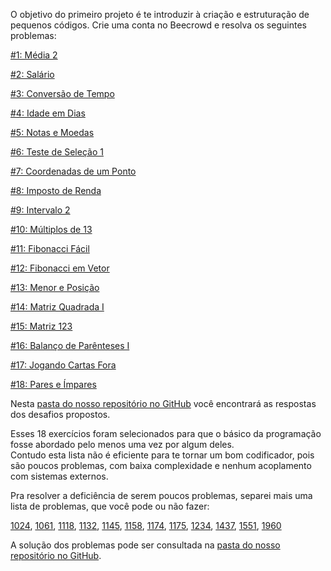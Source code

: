 O objetivo do primeiro projeto é te introduzir à criação e estruturação de pequenos códigos.
Crie uma conta no Beecrowd e resolva os seguintes problemas:

[\#1: Média 2](https://www.beecrowd.com.br/judge/pt/problems/view/1006)

[\#2: Salário](https://www.beecrowd.com.br/judge/pt/problems/view/1008)

[\#3: Conversão de Tempo](https://www.beecrowd.com.br/judge/pt/problems/view/1019)

[\#4: Idade em Dias](https://www.beecrowd.com.br/judge/pt/problems/view/1020)

[\#5: Notas e Moedas](https://www.beecrowd.com.br/judge/pt/problems/view/1021)

[\#6: Teste de Seleção 1](https://www.beecrowd.com.br/judge/pt/problems/view/1035)

[\#7: Coordenadas de um Ponto](https://www.beecrowd.com.br/judge/pt/problems/view/1041)

[\#8: Imposto de Renda](https://www.beecrowd.com.br/judge/pt/problems/view/1051)

[\#9: Intervalo 2](https://www.beecrowd.com.br/judge/pt/problems/view/1072)

[\#10: Múltiplos de 13](https://www.beecrowd.com.br/judge/pt/problems/view/1132)

[\#11: Fibonacci Fácil](https://www.beecrowd.com.br/judge/pt/problems/view/1151)

[\#12: Fibonacci em Vetor](https://www.beecrowd.com.br/judge/pt/problems/view/1176)

[\#13: Menor e Posição](https://www.beecrowd.com.br/judge/pt/problems/view/1180)

[\#14: Matriz Quadrada I](https://www.beecrowd.com.br/judge/pt/problems/view/1435)

[\#15: Matriz 123](https://www.beecrowd.com.br/judge/pt/problems/view/1534)

[\#16: Balanço de Parênteses I](https://www.beecrowd.com.br/judge/pt/problems/view/1068)

[\#17: Jogando Cartas Fora](https://www.beecrowd.com.br/judge/pt/problems/view/1110)

[\#18: Pares e Ímpares](https://www.beecrowd.com.br/judge/pt/problems/view/1259)

Nesta [pasta do nosso repositório no GitHub](https://github.com/marcelaodev/marcelaodev/tree/main/trilha/javascript/problemas) você encontrará as respostas dos desafios propostos.

Esses 18 exercícios foram selecionados para que o básico da programação fosse abordado pelo menos uma vez por algum deles.  
Contudo esta lista não é eficiente para te tornar um bom codificador, pois são poucos problemas, com baixa complexidade e nenhum acoplamento com sistemas externos.

Pra resolver a deficiência de serem poucos problemas, separei mais uma lista de problemas, que você pode ou não fazer:

[1024](https://www.beecrowd.com.br/judge/pt/problems/view/1024), [1061](https://www.beecrowd.com.br/judge/pt/problems/view/1061), [1118](https://www.beecrowd.com.br/judge/pt/problems/view/1118), [1132](https://www.beecrowd.com.br/judge/pt/problems/view/1132), [1145](https://www.beecrowd.com.br/judge/pt/problems/view/1145), [1158](https://www.beecrowd.com.br/judge/pt/problems/view/1158), [1174](https://www.beecrowd.com.br/judge/pt/problems/view/1174), [1175](https://www.beecrowd.com.br/judge/pt/problems/view/1175), [1234](https://www.beecrowd.com.br/judge/pt/problems/view/1234), [1437](https://www.beecrowd.com.br/judge/pt/problems/view/1437), [1551](https://www.beecrowd.com.br/judge/pt/problems/view/1551), [1960](https://www.beecrowd.com.br/judge/pt/problems/view/1960)

A solução dos problemas pode ser consultada na [pasta do nosso repositório no GitHub](https://github.com/marcelaodev/marcelaodev/tree/main/trilha/javascript/opcionais).